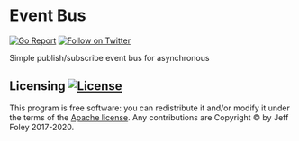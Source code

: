 # Event Bus

[![Go Report](https://goreportcard.com/badge/github.com/caffix/eventbus)](https://goreportcard.com/report/github.com/caffix/eventbus)
[![Follow on Twitter](https://img.shields.io/twitter/follow/jeff_foley.svg?logo=twitter)](https://twitter.com/jeff_foley)

Simple publish/subscribe event bus for asynchronous

## Licensing [![License](https://img.shields.io/github/license/caffix/stringset)](https://www.apache.org/licenses/LICENSE-2.0)

This program is free software: you can redistribute it and/or modify it under the terms of the [Apache license](LICENSE). Any contributions are Copyright © by Jeff Foley 2017-2020.

